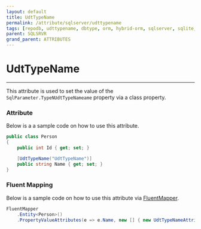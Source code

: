 ```yaml
---
layout: default
title: UdtTypeName
permalink: /attribute/sqlserver/udttypename
tags: [repodb, udttypename, dbtype, orm, hybrid-orm, sqlserver, sqlite, mysql, postgresql]
parent: SQLSRVR
grand_parent: ATTRIBUTES
---
```


# UdtTypeName

---

This attribute is used to set the value of the `SqlParameter.TypeNUdtTypeNameame` property via a class property.

### Attribute

Below is a a sample code on how to use this attribute.

```csharp
public class Person
{
    public int Id { get; set; }

    [UdtTypeName("UdtTypeName")]
    public string Name { get; set; }
}
```

### Fluent Mapping

Below is a sample code on how to use this attribute via [FluentMapper](/mapper/fluentmapper).

```csharp
FluentMapper
    .Entity<Person>()
    .PropertyValueAttributes(e => e.Name, new [] { new UdtTypeNameAttribute("UdtTypeName") })
```